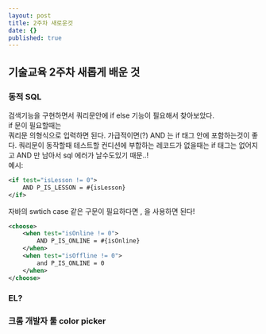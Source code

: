 ```yaml
---
layout: post
title: 2주차 새로운것
date: {}
published: true
---
```

## 기술교육 2주차 새롭게 배운 것

### 동적 SQL 
검색기능을 구현하면서 쿼리문안에 if else 기능이 필요해서 찾아보았다.  
if 문이 필요할때는   
<if test="테스트할 컨디션"> 쿼리문 </if> 의형식으로 입력하면 된다.  가급적이면(?) AND 는 if 태그 안에 포함하는것이 좋다. 쿼리문이 동작할때 테스트할 컨디션에 부합하는 레코드가 없을때는 if 태그는 없어지고 AND 만 남아서 sql 에러가 날수도있기 때문..!  
예시: 

```xml
<if test="isLesson != 0">
	AND P_IS_LESSON = #{isLesson}
</if>
```

자바의 swtich case 같은 구문이 필요하다면 <choose></choose>, <when></when> 을 사용하면 된다!

```xml
<choose>
	<when test="isOnline != 0">
		AND P_IS_ONLINE = #{isOnline}	
	</when>
	<when test="isOffline != 0">
		and P_IS_ONLINE = 0
	</when>			
</choose>
```

### EL? 

### 크롬 개발자 툴 color picker
